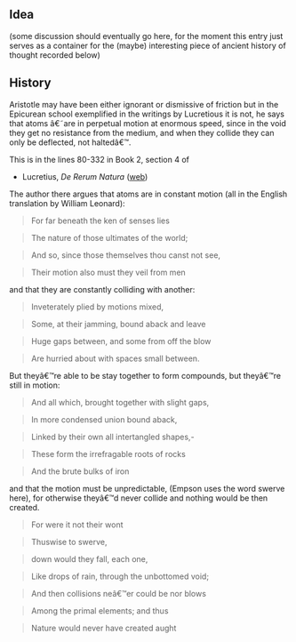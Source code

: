 
## Idea

(some discussion should eventually go here, for the moment this entry just serves as a container for the (maybe) interesting piece of ancient history of thought recorded below)


## History

Aristotle may have been either ignorant or dismissive of friction but in the Epicurean school exemplified in the writings by Lucretious it is not, he says that atoms â€˜are in perpetual motion at enormous speed, since in the void they get no resistance from the medium, and when they collide they can only be deflected, not haltedâ€™.


This is in the lines 80-332 in Book 2, section 4 of 

* Lucretius, _De Rerum Natura_ ([web](http://classics.mit.edu/Carus/nature_things.2.ii.html))

The author there argues that atoms are in constant motion (all in the English translation by William Leonard):

> For far beneath the ken of senses lies 

> The nature of those ultimates of the world; 

> And so, since those themselves thou canst not see, 

> Their motion also must they veil from men

and that they are constantly colliding with another:

> Inveterately plied by motions mixed, 

> Some, at their jamming, bound aback and leave 

> Huge gaps between, and some from off the blow 

> Are hurried about with spaces small between.

But theyâ€™re able to be stay together to form compounds, but theyâ€™re still in motion:

> And all which, brought together with slight gaps, 

> In more condensed union bound aback, 

> Linked by their own all intertangled shapes,- 

> These form the irrefragable roots of rocks 

> And the brute bulks of iron

and that the motion must be unpredictable, (Empson uses the word swerve here), for otherwise theyâ€™d never collide and nothing would be then created.

> For were it not their wont 

> Thuswise to swerve, 

> down would they fall, each one, 

> Like drops of rain, through the unbottomed void; 

> And then collisions neâ€™er could be nor blows 

> Among the primal elements; and thus 

> Nature would never have created aught


